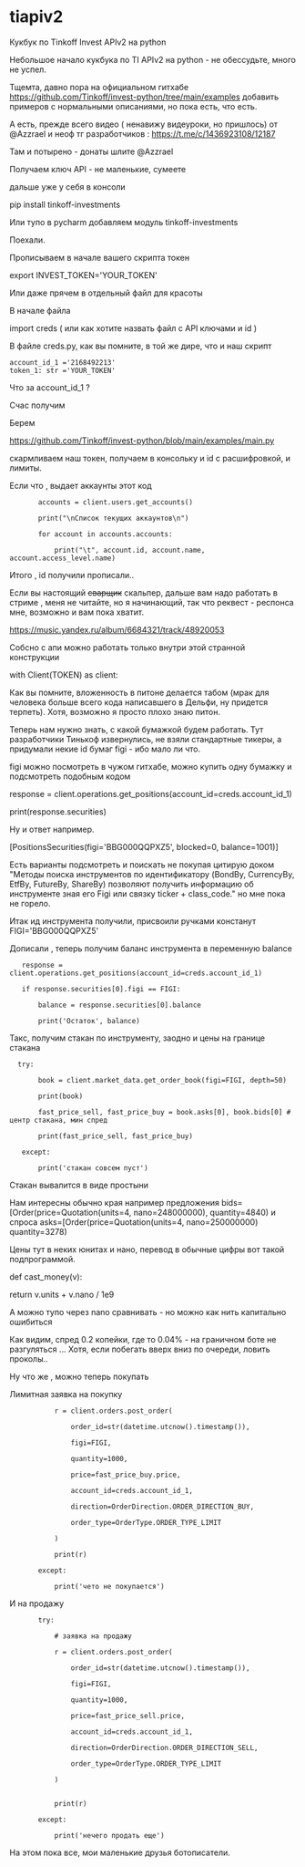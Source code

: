 # tiapiv2

Кукбук по Tinkoff Invest APIv2 на python


Небольшое начало кукбука по TI APIv2 на python - не обессудьте, много не успел.


Тщемта, давно пора на официальном гитхабе https://github.com/Tinkoff/invest-python/tree/main/examples добавить примеров с нормальными описаниями, но пока есть, что есть.

 А есть, прежде всего видео ( ненавижу видеуроки, но пришлось) от @Azzrael и неоф тг разработчиков : https://t.me/c/1436923108/12187


Там и потырено - донаты шлите @Azzrael 


Получаем ключ API - не маленькие, сумеете


дальше уже у себя в консоли

pip install tinkoff-investments

Или тупо в pycharm добавляем модуль tinkoff-investments


Поехали. 

Прописываем в начале вашего скрипта токен 

export INVEST_TOKEN='YOUR_TOKEN' 

Или даже прячем в отдельный файл для красоты


В начале файла 

import creds ( или как хотите назвать файл с API ключами и id )


В файле creds.py, как вы помните, в той же дире, что и наш скрипт
```
account_id_1 ='2168492213'
token_1: str ='YOUR_TOKEN' 
```

Что за account_id_1 ?

Счас получим


Берем 

https://github.com/Tinkoff/invest-python/blob/main/examples/main.py

скармливаем наш токен, получаем в консольку и id c расшифровкой, и лимиты.


Если что , выдает аккаунты этот код 

```
       accounts = client.users.get_accounts()

       print("\nСписок текущих аккаунтов\n")

       for account in accounts.accounts:

           print("\t", account.id, account.name, account.access_level.name)

```

Итого , id получили прописали..


Если вы настоящий <s>сварщик</s> скальпер, дальше вам надо работать в стриме , меня не читайте, но я начинающий, так что реквест - респонса мне, возможно и вам пока хватит.

https://music.yandex.ru/album/6684321/track/48920053



Собсно с апи можно работать только внутри этой странной конструкции

 with Client(TOKEN) as client:


Как вы помните, вложенность в питоне делается табом (мрак для человека больше всего кода написавшего в Дельфи, ну придется терпеть). Хотя, возможно я просто плохо знаю питон.


Теперь нам нужно знать, с какой бумажкой будем работать. Тут разработчики Тинькоф извернулись, не взяли стандартные тикеры, а придумали некие id бумаг figi - ибо мало ли что.

figi можно посмотреть в чужом гитхабе, можно купить одну бумажку и подсмотреть подобным кодом


  response = client.operations.get_positions(account_id=creds.account_id_1)

  print(response.securities)

  

 Ну и ответ например.

 

 [PositionsSecurities(figi='BBG000QQPXZ5', blocked=0, balance=1001)]


Есть варианты подсмотреть и поискать не покупая цитирую доком "Методы поиска инструментов по идентификатору (BondBy, CurrencyBy, EtfBy, FutureBy, ShareBy) позволяют получить информацию об инструменте зная его Figi или связку ticker + class_code." но мне пока не горело.



Итак ид инструмента получили, присвоили ручками констанут FIGI='BBG000QQPXZ5'


Дописали , теперь получим баланс инструмента в переменную balance


       response = client.operations.get_positions(account_id=creds.account_id_1)

       if response.securities[0].figi == FIGI:

           balance = response.securities[0].balance

           print('Остаток', balance)


Такс, получим стакан по инструменту, заодно и цены на границе стакана 

      try:

           book = client.market_data.get_order_book(figi=FIGI, depth=50)

           print(book)

           fast_price_sell, fast_price_buy = book.asks[0], book.bids[0] # центр стакана, мин спред

           print(fast_price_sell, fast_price_buy)

       except:

           print('стакан совсем пуст')

           

Стакан вывалится в виде простыни 

Нам интересны обычно края например предложения bids=[Order(price=Quotation(units=4, nano=248000000), quantity=4840) и спроса asks=[Order(price=Quotation(units=4, nano=250000000) quantity=3278)

Цены тут в неких юнитах и нано, перевод в обычные цифры вот такой подпрограммой.


def cast_money(v):

   return v.units + v.nano / 1e9

   

А можно тупо через nano сравнивать - но можно как нить капитально ошибиться

Как видим, спред 0.2 копейки, где то 0.04% - на граничном боте не разгуляться ... Хотя, если побегать вверх вниз по очереди, ловить проколы..


Ну что же , можно теперь покупать


Лимитная заявка на покупку


               r = client.orders.post_order(

                   order_id=str(datetime.utcnow().timestamp()),

                   figi=FIGI,

                   quantity=1000,

                   price=fast_price_buy.price,

                   account_id=creds.account_id_1,

                   direction=OrderDirection.ORDER_DIRECTION_BUY,

                   order_type=OrderType.ORDER_TYPE_LIMIT

               )

               print(r)

           except:

               print('чето не покупается')

               

               

И на продажу


           try:

               # заявка на продажу

               r = client.orders.post_order(

                   order_id=str(datetime.utcnow().timestamp()),

                   figi=FIGI,

                   quantity=1000,

                   price=fast_price_sell.price,

                   account_id=creds.account_id_1,

                   direction=OrderDirection.ORDER_DIRECTION_SELL,

                   order_type=OrderType.ORDER_TYPE_LIMIT

               )


               print(r)

           except:

               print('нечего продать еще')

               

               

На этом пока все, мои маленькие друзья ботописатели.

